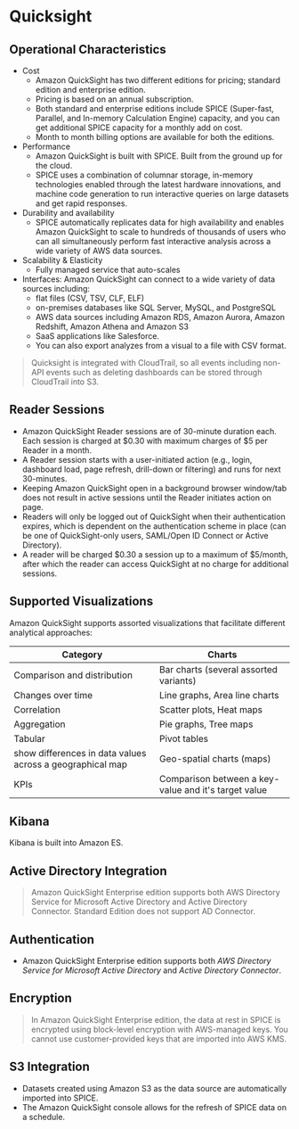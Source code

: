 # Quicksight

## Operational Characteristics

- Cost
    - Amazon QuickSight has two different editions for pricing; standard edition and enterprise edition. 
    - Pricing is based on an annual subscription. 
    - Both standard and enterprise editions include SPICE (Super-fast, Parallel, and In-memory Calculation Engine) capacity, and you can get additional SPICE capacity for a monthly add on cost. 
    - Month to month billing options are available for both the editions.
- Performance
    - Amazon QuickSight is built with SPICE. Built from the ground up for the cloud.
    - SPICE uses a combination of columnar storage, in-memory technologies enabled through the latest hardware innovations, and machine code generation to run interactive queries on large datasets and get rapid responses.
- Durability and availability
    - SPICE automatically replicates data for high availability and enables Amazon QuickSight to scale to hundreds of thousands of users who can all simultaneously perform fast interactive analysis across a wide variety of AWS data sources.
- Scalability & Elasticity
    - Fully managed service that auto-scales
- Interfaces: Amazon QuickSight can connect to a wide variety of data sources including:
    - flat files (CSV, TSV, CLF, ELF)
    - on-premises databases like SQL Server, MySQL, and PostgreSQL
    - AWS data sources including Amazon RDS, Amazon Aurora, Amazon Redshift, Amazon Athena and Amazon S3
    - SaaS applications like Salesforce. 
    - You can also export analyzes from a visual to a file with CSV format.

> Quicksight is integrated with CloudTrail, so all events including non-API events such as deleting dashboards can be stored through CloudTrail into S3.

## Reader Sessions

- Amazon QuickSight Reader sessions are of 30-minute duration each. Each session is charged at $0.30 with maximum charges of $5 per Reader in a month.
- A Reader session starts with a user-initiated action (e.g., login, dashboard load, page refresh, drill-down or filtering) and runs for next 30-minutes. 
- Keeping Amazon QuickSight open in a background browser window/tab does not result in active sessions until the Reader initiates action on page.
- Readers will only be logged out of QuickSight when their authentication expires, which is dependent on the authentication scheme in place (can be one of QuickSight-only users, SAML/Open ID Connect or Active Directory).
- A reader will be charged $0.30 a session up to a maximum of $5/month, after which the reader can access QuickSight at no charge for additional sessions.

## Supported Visualizations

Amazon QuickSight supports assorted visualizations that facilitate different analytical approaches:

|Category|Charts|
|--------|------|
|Comparison and distribution|Bar charts (several assorted variants)|
|Changes over time|Line graphs, Area line charts|
|Correlation|Scatter plots, Heat maps|
|Aggregation|Pie graphs, Tree maps|
|Tabular|Pivot tables|
|show differences in data values across a geographical map|Geo-spatial charts (maps)|
|KPIs|Comparison between a key-value and it's target value|

## Kibana

Kibana is built into Amazon ES.

## Active Directory Integration

> Amazon QuickSight Enterprise edition supports both AWS Directory Service for Microsoft Active Directory and Active Directory Connector. Standard Edition does not support AD Connector.

## Authentication

- Amazon QuickSight Enterprise edition supports both _AWS Directory Service for Microsoft Active Directory_ and _Active Directory Connector_.


## Encryption

 > In Amazon QuickSight Enterprise edition, the data at rest in SPICE is encrypted using block-level encryption with AWS-managed keys. You cannot use customer-provided keys that are imported into AWS KMS.

## S3 Integration
- Datasets created using Amazon S3 as the data source are automatically imported into SPICE. 
- The Amazon QuickSight console allows for the refresh of SPICE data on a schedule.
